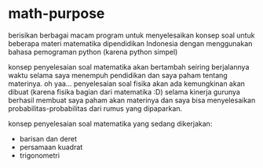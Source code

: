 # math-purpose
berisikan berbagai macam program untuk menyelesaikan konsep soal untuk beberapa materi matematika dipendidikan Indonesia dengan menggunakan bahasa pemograman python (karena python simpel)

konsep penyelesaian soal matematika akan bertambah seiring berjalannya waktu selama saya menempuh pendidikan dan saya paham tentang materinya.
oh yaa... penyelesaian soal fisika akan ada kemungkinan akan dibuat (karena fisika bagian dari matematika :D) selama kinerja gurunya berhasil membuat saya paham akan materinya dan saya bisa menyelesaikan probabilitas-probabilitas dari rumus yang dipaparkan.

konsep penyelesaian soal matematika yang sedang dikerjakan:
- barisan dan deret
- persamaan kuadrat
- trigonometri
